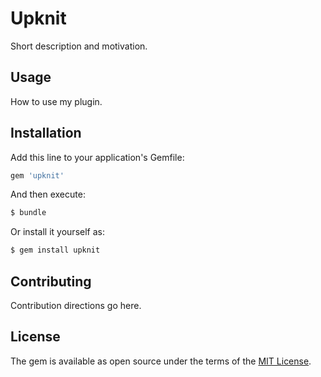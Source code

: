 # Upknit
Short description and motivation.

## Usage
How to use my plugin.

## Installation
Add this line to your application's Gemfile:

```ruby
gem 'upknit'
```

And then execute:
```bash
$ bundle
```

Or install it yourself as:
```bash
$ gem install upknit
```

## Contributing
Contribution directions go here.

## License
The gem is available as open source under the terms of the [MIT License](http://opensource.org/licenses/MIT).
